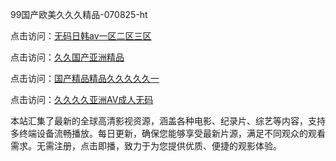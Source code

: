 99国产欧美久久久精品-070825-ht

点击访问：<a href="https://heiliaoxwd5i8.pages.dev">无码日韩av一区二区三区</a>

点击访问：<a href="https://heiliaowt0d7p.pages.dev">久久国产亚洲精品</a>

点击访问：<a href="https://heiliaoga6s9v.pages.dev">国产精品精品久久久久久一</a>

点击访问：<a href="https://heiliaoow5kzm.pages.dev">久久久久亚洲AV成人无码</a>

本站汇集了最新的全球高清影视资源，涵盖各种电影、纪录片、综艺等内容，支持多终端设备流畅播放。每日更新，确保您能够享受最新片源，满足不同观众的观看需求。无需注册，点击即播，致力于为您提供优质、便捷的观影体验。

<span style="display:none;">[Canonical link](https://github.com/phuong20250708/phuong2 ）</span>
